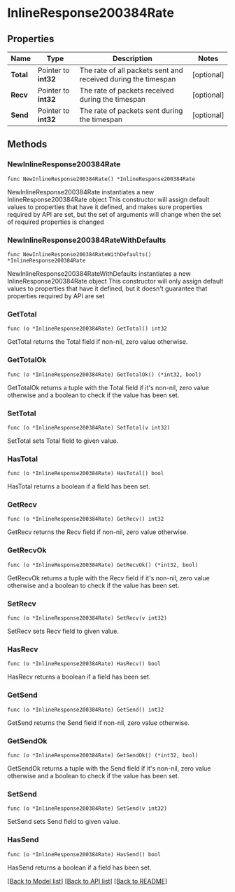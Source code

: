 # InlineResponse200384Rate

## Properties

Name | Type | Description | Notes
------------ | ------------- | ------------- | -------------
**Total** | Pointer to **int32** | The rate of all packets sent and received during the timespan | [optional] 
**Recv** | Pointer to **int32** | The rate of packets received during the timespan | [optional] 
**Send** | Pointer to **int32** | The rate of packets sent during the timespan | [optional] 

## Methods

### NewInlineResponse200384Rate

`func NewInlineResponse200384Rate() *InlineResponse200384Rate`

NewInlineResponse200384Rate instantiates a new InlineResponse200384Rate object
This constructor will assign default values to properties that have it defined,
and makes sure properties required by API are set, but the set of arguments
will change when the set of required properties is changed

### NewInlineResponse200384RateWithDefaults

`func NewInlineResponse200384RateWithDefaults() *InlineResponse200384Rate`

NewInlineResponse200384RateWithDefaults instantiates a new InlineResponse200384Rate object
This constructor will only assign default values to properties that have it defined,
but it doesn't guarantee that properties required by API are set

### GetTotal

`func (o *InlineResponse200384Rate) GetTotal() int32`

GetTotal returns the Total field if non-nil, zero value otherwise.

### GetTotalOk

`func (o *InlineResponse200384Rate) GetTotalOk() (*int32, bool)`

GetTotalOk returns a tuple with the Total field if it's non-nil, zero value otherwise
and a boolean to check if the value has been set.

### SetTotal

`func (o *InlineResponse200384Rate) SetTotal(v int32)`

SetTotal sets Total field to given value.

### HasTotal

`func (o *InlineResponse200384Rate) HasTotal() bool`

HasTotal returns a boolean if a field has been set.

### GetRecv

`func (o *InlineResponse200384Rate) GetRecv() int32`

GetRecv returns the Recv field if non-nil, zero value otherwise.

### GetRecvOk

`func (o *InlineResponse200384Rate) GetRecvOk() (*int32, bool)`

GetRecvOk returns a tuple with the Recv field if it's non-nil, zero value otherwise
and a boolean to check if the value has been set.

### SetRecv

`func (o *InlineResponse200384Rate) SetRecv(v int32)`

SetRecv sets Recv field to given value.

### HasRecv

`func (o *InlineResponse200384Rate) HasRecv() bool`

HasRecv returns a boolean if a field has been set.

### GetSend

`func (o *InlineResponse200384Rate) GetSend() int32`

GetSend returns the Send field if non-nil, zero value otherwise.

### GetSendOk

`func (o *InlineResponse200384Rate) GetSendOk() (*int32, bool)`

GetSendOk returns a tuple with the Send field if it's non-nil, zero value otherwise
and a boolean to check if the value has been set.

### SetSend

`func (o *InlineResponse200384Rate) SetSend(v int32)`

SetSend sets Send field to given value.

### HasSend

`func (o *InlineResponse200384Rate) HasSend() bool`

HasSend returns a boolean if a field has been set.


[[Back to Model list]](../README.md#documentation-for-models) [[Back to API list]](../README.md#documentation-for-api-endpoints) [[Back to README]](../README.md)



